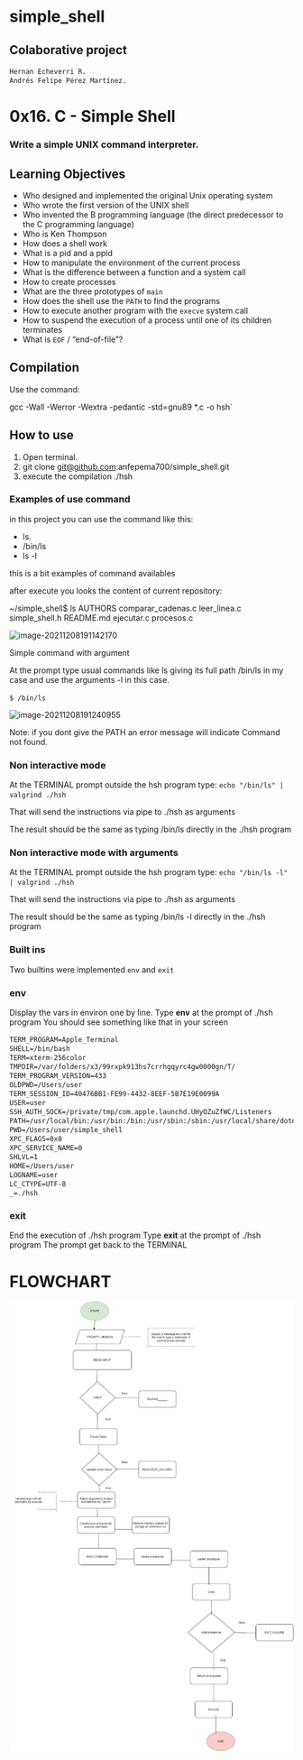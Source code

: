 # simple_shell
## Colaborative project
	Hernan Echeverri R. 
	Andrés Felipe Pérez Martínez.
# 0x16. C - Simple Shell

### Write a simple UNIX command interpreter.
## Learning Objectives

- Who designed and implemented the original Unix operating system
- Who wrote the first version of the UNIX shell
- Who invented the B programming language (the direct predecessor to the C programming language)
- Who is Ken Thompson
- How does a shell work
- What is a pid and a ppid
- How to manipulate the environment of the current process
- What is the difference between a function and a system call
- How to create processes
- What are the three prototypes of `main`
- How does the shell use the `PATH` to find the programs
- How to execute another program with the `execve` system call
- How to suspend the execution of a process until one of its children terminates
- What is `EOF` / “end-of-file”?



## Compilation

Use the command: 

gcc -Wall -Werror -Wextra -pedantic -std=gnu89 *.c -o hsh`

## How to use

1. Open terminal. 
2. git clone git@github.com:anfepema700/simple_shell.git 
3. execute the compilation ./hsh

### Examples of use command
in this project you can use the command like this: 

- ls. 
- /bin/ls
- ls -l

this is a bit examples of command availables

after execute you looks the content of current repository: 

~/simple_shell$ ls
AUTHORS    comparar_cadenas.c  leer_linea.c  simple_shell.h
README.md  ejecutar.c          procesos.c

![image-20211208191142170](C:\Users\ANFEPEMA\AppData\Roaming\Typora\typora-user-images\image-20211208191142170.png)





Simple command with argument

At the prompt type usual commands like ls giving its full path /bin/ls in my case and use the arguments -l in this case.

`$ /bin/ls`



![image-20211208191240955](C:\Users\ANFEPEMA\AppData\Roaming\Typora\typora-user-images\image-20211208191240955.png)



Note: if you dont give the PATH an error message will indicate Command not found.



### Non interactive mode

At the TERMINAL prompt outside the hsh program type: `echo "/bin/ls" | valgrind ./hsh`

That will send the instructions via pipe to ./hsh as arguments

The result should be the same as typing /bin/ls directly in the ./hsh program

### Non interactive mode with arguments
At the TERMINAL prompt outside the hsh program type: `echo "/bin/ls -l" | valgrind ./hsh`

That will send the instructions via pipe to ./hsh as arguments

The result should be the same as typing /bin/ls -l directly in the ./hsh program



### Built ins

Two builtins were implemented `env` and `exit`
### env
Display the vars in environ one by line.
Type **env** at the prompt of ./hsh program
You should see something like that in your screen

	TERM_PROGRAM=Apple_Terminal
	SHELL=/bin/bash
	TERM=xterm-256color
	TMPDIR=/var/folders/x3/99rxpk913hs7crrhgqyrc4gw0000gn/T/
	TERM_PROGRAM_VERSION=433
	OLDPWD=/Users/user
	TERM_SESSION_ID=40476BB1-FE99-4432-8EEF-5B7E19E0099A
	USER=user
	SSH_AUTH_SOCK=/private/tmp/com.apple.launchd.UHyOZuZfWC/Listeners
	PATH=/usr/local/bin:/usr/bin:/bin:/usr/sbin:/sbin:/usr/local/share/dotnet:~/.dotnet/tools:/Library/Frameworks/Mono.framework/Versions/Current/Commands
	PWD=/Users/user/simple_shell
	XPC_FLAGS=0x0
	XPC_SERVICE_NAME=0
	SHLVL=1
	HOME=/Users/user
	LOGNAME=user
	LC_CTYPE=UTF-8
	_=./hsh

### exit
End the execution of ./hsh program
Type **exit** at the prompt of ./hsh program
The prompt get back to the TERMINAL

# FLOWCHART

![](https://github.com/josenoguera-94/proyecto_veterinaria/blob/sprint2/HernanEcheverriR/simpleshell.png)

